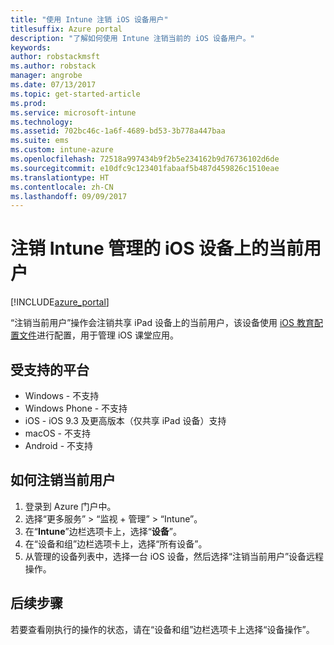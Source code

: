 ```yaml
---
title: "使用 Intune 注销 iOS 设备用户"
titlesuffix: Azure portal
description: "了解如何使用 Intune 注销当前的 iOS 设备用户。"
keywords: 
author: robstackmsft
ms.author: robstack
manager: angrobe
ms.date: 07/13/2017
ms.topic: get-started-article
ms.prod: 
ms.service: microsoft-intune
ms.technology: 
ms.assetid: 702bc46c-1a6f-4689-bd53-3b778a447baa
ms.suite: ems
ms.custom: intune-azure
ms.openlocfilehash: 72518a997434b9f2b5e234162b9d76736102d6de
ms.sourcegitcommit: e10dfc9c123401fabaaf5b487d459826c1510eae
ms.translationtype: HT
ms.contentlocale: zh-CN
ms.lasthandoff: 09/09/2017
---
```

# <a name="logout-the-current-user-on-intune-managed-ios-devices"></a>注销 Intune 管理的 iOS 设备上的当前用户


[!INCLUDE[azure_portal](./includes/azure_portal.md)]


“注销当前用户”操作会注销共享 iPad 设备上的当前用户，该设备使用 [iOS 教育配置文件](education-settings-configure-ios.md)进行配置，用于管理 iOS 课堂应用。 

## <a name="supported-platforms"></a>受支持的平台

- Windows - 不支持
- Windows Phone - 不支持
- iOS - iOS 9.3 及更高版本（仅共享 iPad 设备）支持
- macOS - 不支持
- Android - 不支持

## <a name="how-to-logout-the-current-user"></a>如何注销当前用户

1.  登录到 Azure 门户中。
2.  选择“更多服务” > “监视 + 管理” > “Intune”。
3.  在“**Intune**”边栏选项卡上，选择“**设备**”。
4.  在“设备和组”边栏选项卡上，选择“所有设备”。
5.  从管理的设备列表中，选择一台 iOS 设备，然后选择“注销当前用户”设备远程操作。

## <a name="next-steps"></a>后续步骤

若要查看刚执行的操作的状态，请在“设备和组”边栏选项卡上选择“设备操作”。
